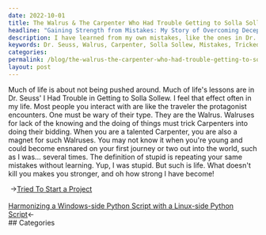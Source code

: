 ```yaml
---
date: 2022-10-01
title: The Walrus & The Carpenter Who Had Trouble Getting to Solla Sollew
headline: "Gaining Strength from Mistakes: My Story of Overcoming Deception Like the Walrus in Dr. Seuss' I Had Trouble in Getting to Solla Sollew"
description: I have learned from my own mistakes, like the ones in Dr. Seuss' I Had Trouble in Getting to Solla Sollew. People have tried to take advantage of me, like the Walrus in the story, but I have come out stronger and wiser because of it. Read my story to find out how I overcame these obstacles and gained strength from them.
keywords: Dr. Seuss, Walrus, Carpenter, Solla Sollew, Mistakes, Tricked, Strength, Overcome, Obstacles, Lessons
categories: 
permalink: /blog/the-walrus-the-carpenter-who-had-trouble-getting-to-solla-sollew/
layout: post
---
```



Much of life is about not being pushed around. Much of life's lessons are in
Dr. Seuss' I Had Trouble in Getting to Solla Sollew. I feel that effect often
in my life. Most people you interact with are like the traveler the protagonist
encounters. One must be wary of their type. They are the Walrus. Walruses for
lack of the knowing and the doing of things must trick Carpenters into doing
their bidding. When you are a talented Carpenter, you are also a magnet for
such Walruses. You may not know it when you're young and could become ensnared
on your first journey or two out into the world, such as I was... several
times. The definition of stupid is repeating your same mistakes without
learning. Yup, I was stupid. But such is life. What doesn't kill you makes you
stronger, and oh how strong I have become!


<div class="post-nav"><div class="post-nav-prev"><span class="arrow">&nbsp;&rarr;</span><a href="/blog/tried-to-start-a-project/">Tried To Start a Project</a></div> &nbsp; <div class="post-nav-next"><a href="/blog/harmonizing-a-windows-side-python-script-with-a-linux-side-python-script/">Harmonizing a Windows-side Python Script with a Linux-side Python Script</a><span class="arrow">&larr;&nbsp;</span></div></div>
## Categories

<ul></ul>